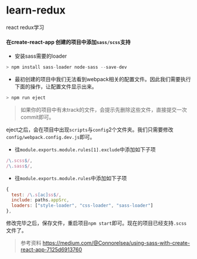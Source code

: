 # learn-redux
react redux学习

#### 在create-react-app 创建的项目中添加`sass/scss`支持  


+ 安装sass需要的loader

```js
> npm install sass-loader node-sass --save-dev
```

+ 最初创建的项目中我们无法看到webpack相关的配置文件。因此我们需要执行下面的操作，让配置文件显示出来。

```js
> npm run eject
```

> 如果你的项目中有未track的文件，会提示先删除这些文件，直接提交一次commit即可。

eject之后，会在项目中出现`scripts`与`config`2个文件夹。我们只需要修改`config/webpack.config.dev.js`即可。

+ 往`module.exports.module.rules[1].exclude`中添加如下子项

```js
/\.scss$/,
/\.sass$/,
```

+ 往`module.exports.module.rules`中添加如下子项

```js
{
  test: /\.s[ac]ss$/,
  include: paths.appSrc,
  loaders: ["style-loader", "css-loader", "sass-loader"]
},
```

修改完毕之后，保存文件，重启项目`npm start`即可。现在的项目已经支持`.scss`文件了。

> 参考资料 https://medium.com/@Connorelsea/using-sass-with-create-react-app-7125d6913760
